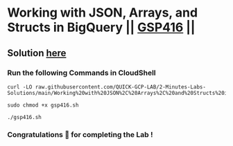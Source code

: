 # Working with JSON, Arrays, and Structs in BigQuery || [GSP416](https://www.cloudskillsboost.google/focuses/3696?parent=catalog) ||

## Solution [here](https://youtu.be/pRQPv0mvqX8)

### Run the following Commands in CloudShell
```
curl -LO raw.githubusercontent.com/QUICK-GCP-LAB/2-Minutes-Labs-Solutions/main/Working%20with%20JSON%2C%20Arrays%2C%20and%20Structs%20in%20BigQuery/gsp416.sh

sudo chmod +x gsp416.sh

./gsp416.sh
```

### Congratulations 🎉 for completing the Lab !
